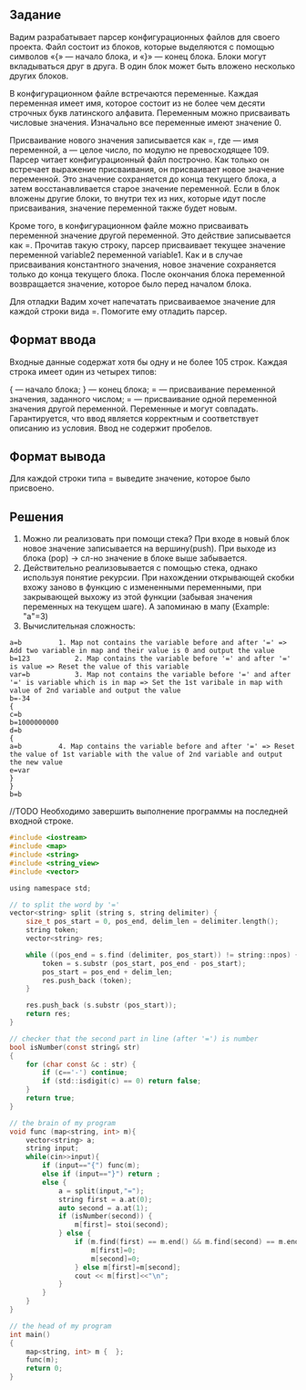## Задание 
Вадим разрабатывает парсер конфигурационных файлов для своего проекта. Файл состоит из блоков, которые выделяются с помощью символов «{» — начало блока, и «}» — конец блока. Блоки могут вкладываться друг в друга. В один блок может быть вложено несколько других блоков.

В конфигурационном файле встречаются переменные. Каждая переменная имеет имя, которое состоит из не более чем десяти строчных букв латинского алфавита. Переменным можно присваивать числовые значения. Изначально все переменные имеют значение 0.

Присваивание нового значения записывается как <variable>=<number>, где <variable> — имя переменной, а <number> — целое число, по модулю не превосходящее 109. Парсер читает конфигурационный файл построчно. Как только он встречает выражение присваивания, он присваивает новое значение переменной. Это значение сохраняется до конца текущего блока, а затем восстанавливается старое значение переменной. Если в блок вложены другие блоки, то внутри тех из них, которые идут после присваивания, значение переменной также будет новым.

Кроме того, в конфигурационном файле можно присваивать переменной значение другой переменной. Это действие записывается как <variable1>=<variable2>. Прочитав такую строку, парсер присваивает текущее значение переменной variable2 переменной variable1. Как и в случае присваивания константного значения, новое значение сохраняется только до конца текущего блока. После окончания блока переменной возвращается значение, которое было перед началом блока.

Для отладки Вадим хочет напечатать присваиваемое значение для каждой строки вида <variable1>=<variable2>. Помогите ему отладить парсер.

## Формат ввода
Входные данные содержат хотя бы одну и не более 105 строк. Каждая строка имеет один из четырех типов:

{ — начало блока;
} — конец блока;
<variable>=<number> — присваивание переменной значения, заданного числом;
<variable1>=<variable2> — присваивание одной переменной значения другой переменной. Переменные <variable1> и <variable2> могут совпадать.
Гарантируется, что ввод является корректным и соответствует описанию из условия. Ввод не содержит пробелов.

## Формат вывода
Для каждой строки типа <variable1>=<variable2> выведите значение, которое было присвоено.

## Решения
1. Можно ли реализовать при помощи стека? При входе в новый блок новое значение записывается на вершину(push). При выходе из блока (pop) -> сл-но значение в блоке выше забывается.
2. Действительно реализовывается с помощью стека, однако используя понятие рекурсии. При нахождении открывающей скобки вхожу заново в функцию с измененными переменными, при закрывающей выхожу из этой функции (забывая значения переменных на текущем шаге). А запоминаю в мапу (Example: "a"=3)
3. Вычислительная сложность: 
```
a=b			1. Map not contains the variable before and after '=' => Add two variable in map and their value is 0 and output the value
b=123			2. Map contains the variable before '=' and after '=' is value => Reset the value of this variable 
var=b			3. Map not contains the variable before '=' and after '=' is variable which is in map => Set the 1st varibale in map with value of 2nd variable and output the value 
b=-34			
{
c=b
b=1000000000
d=b
{
a=b			4. Map contains the variable before and after '=' => Reset the value of 1st variable with the value of 2nd variable and output the new value 
e=var
}
}
b=b
```

//TODO Необходимо завершить выполнение программы на последней входной строке. 
```c
#include <iostream>
#include <map>
#include <string>
#include <string_view>
#include <vector>

using namespace std;

// to split the word by '=' 
vector<string> split (string s, string delimiter) {
    size_t pos_start = 0, pos_end, delim_len = delimiter.length();
    string token;
    vector<string> res;

    while ((pos_end = s.find (delimiter, pos_start)) != string::npos) {
        token = s.substr (pos_start, pos_end - pos_start);
        pos_start = pos_end + delim_len;
        res.push_back (token);
    }

    res.push_back (s.substr (pos_start));
    return res;
}

// checker that the second part in line (after '=') is number
bool isNumber(const string& str)
{
    for (char const &c : str) {
        if (c=='-') continue;
        if (std::isdigit(c) == 0) return false;
    }
    return true;
}

// the brain of my program
void func (map<string, int> m){
    vector<string> a;
    string input;
    while(cin>>input){
        if (input=="{") func(m);
        else if (input=="}") return ;
        else {
            a = split(input,"=");
            string first = a.at(0);
            auto second = a.at(1);
            if (isNumber(second)) {
                m[first]= stoi(second);
            } else {
                if (m.find(first) == m.end() && m.find(second) == m.end()){
                    m[first]=0;
                    m[second]=0;
                } else m[first]=m[second];
                cout << m[first]<<"\n";
            }
        }
    }
}

// the head of my program
int main()
{
    map<string, int> m {  };
    func(m);
    return 0;
}
```